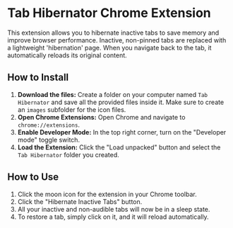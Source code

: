 # Tab Hibernator Chrome Extension

This extension allows you to hibernate inactive tabs to save memory and improve browser performance. Inactive, non-pinned tabs are replaced with a lightweight 'hibernation' page. When you navigate back to the tab, it automatically reloads its original content.

## How to Install

1.  **Download the files:** Create a folder on your computer named `Tab Hibernator` and save all the provided files inside it. Make sure to create an `images` subfolder for the icon files.
2.  **Open Chrome Extensions:** Open Chrome and navigate to `chrome://extensions`.
3.  **Enable Developer Mode:** In the top right corner, turn on the "Developer mode" toggle switch.
4.  **Load the Extension:** Click the "Load unpacked" button and select the `Tab Hibernator` folder you created.

## How to Use

1.  Click the moon icon for the extension in your Chrome toolbar.
2.  Click the "Hibernate Inactive Tabs" button.
3.  All your inactive and non-audible tabs will now be in a sleep state.
4.  To restore a tab, simply click on it, and it will reload automatically.